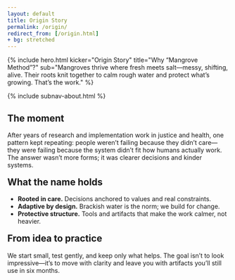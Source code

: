 ```yaml
---
layout: default
title: Origin Story
permalink: /origin/
redirect_from: [/origin.html]
+ bg: stretched
---
```


{% include hero.html
  kicker="Origin Story"
  title="Why “Mangrove Method”?"
  sub="Mangroves thrive where fresh meets salt—messy, shifting, alive. Their roots knit together to calm rough water and protect what’s growing. That’s the work."
%}

{% include subnav-about.html %}

<div class="page-panel">
  <h2>The moment</h2>
  <p>After years of research and implementation work in justice and health, one pattern kept repeating: people weren’t failing because they didn’t care—they were failing because the system didn’t fit how humans actually work. The answer wasn’t more forms; it was clearer decisions and kinder systems.</p>

  <h2 style="margin-top:18px">What the name holds</h2>
  <ul>
    <li><strong>Rooted in care.</strong> Decisions anchored to values and real constraints.</li>
    <li><strong>Adaptive by design.</strong> Brackish water is the norm; we build for change.</li>
    <li><strong>Protective structure.</strong> Tools and artifacts that make the work calmer, not heavier.</li>
  </ul>

  <h2 style="margin-top:18px">From idea to practice</h2>
  <p>We start small, test gently, and keep only what helps. The goal isn’t to look impressive—it’s to move with clarity and leave you with artifacts you’ll still use in six months.</p>
</div>
